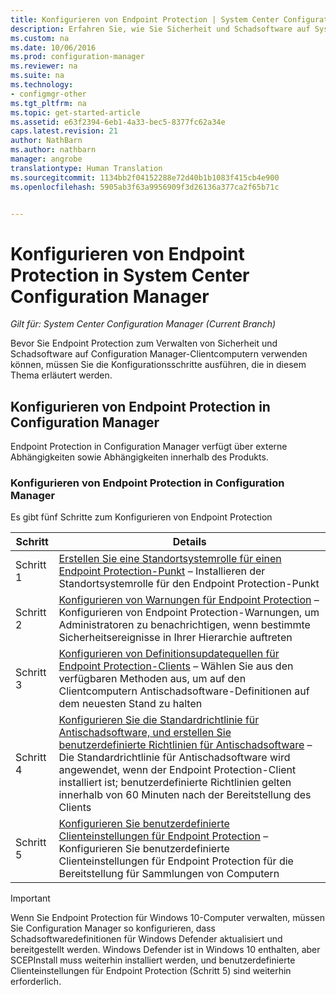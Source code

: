 ```yaml
---
title: Konfigurieren von Endpoint Protection | System Center Configuration Manager
description: Erfahren Sie, wie Sie Sicherheit und Schadsoftware auf System Center Configuration Manager-Clientcomputern verwalten.
ms.custom: na
ms.date: 10/06/2016
ms.prod: configuration-manager
ms.reviewer: na
ms.suite: na
ms.technology:
- configmgr-other
ms.tgt_pltfrm: na
ms.topic: get-started-article
ms.assetid: e63f2394-6eb1-4a33-bec5-8377fc62a34e
caps.latest.revision: 21
author: NathBarn
ms.author: nathbarn
manager: angrobe
translationtype: Human Translation
ms.sourcegitcommit: 1134bb2f04152288e72d40b1b1083f415cb4e900
ms.openlocfilehash: 5905ab3f63a9956909f3d26136a377ca2f65b71c


---
```

# <a name="configuring-endpoint-protection-in-system-center-configuration-manager"></a>Konfigurieren von Endpoint Protection in System Center Configuration Manager

*Gilt für: System Center Configuration Manager (Current Branch)*

Bevor Sie Endpoint Protection zum Verwalten von Sicherheit und Schadsoftware auf Configuration Manager-Clientcomputern verwenden können, müssen Sie die Konfigurationsschritte ausführen, die in diesem Thema erläutert werden.  

## <a name="how-to-configure-endpoint-protection-in-configuration-manager"></a>Konfigurieren von Endpoint Protection in Configuration Manager  
 Endpoint Protection in Configuration Manager verfügt über externe Abhängigkeiten sowie Abhängigkeiten innerhalb des Produkts.  

### <a name="configure-endpoint-protection-in-configuration-manager"></a>Konfigurieren von Endpoint Protection in Configuration Manager  
Es gibt fünf Schritte zum Konfigurieren von Endpoint Protection

|Schritt|Details|
|---|----|
|Schritt 1|[Erstellen Sie eine Standortsystemrolle für einen Endpoint Protection-Punkt](endpoint-protection-site-role.md) – Installieren der Standortsystemrolle für den Endpoint Protection-Punkt |
|Schritt 2|[Konfigurieren von Warnungen für Endpoint Protection](endpoint-configure-alerts.md) – Konfigurieren von Endpoint Protection-Warnungen, um Administratoren zu benachrichtigen, wenn bestimmte Sicherheitsereignisse in Ihrer Hierarchie auftreten|
|Schritt 3 | [Konfigurieren von Definitionsupdatequellen für Endpoint Protection-Clients](endpoint-definition-updates.md) – Wählen Sie aus den verfügbaren Methoden aus, um auf den Clientcomputern Antischadsoftware-Definitionen auf dem neuesten Stand zu halten|
|Schritt 4|[Konfigurieren Sie die Standardrichtlinie für Antischadsoftware, und erstellen Sie benutzerdefinierte Richtlinien für Antischadsoftware](endpoint-antimalware-policies.md) – Die Standardrichtlinie für Antischadsoftware wird angewendet, wenn der Endpoint Protection-Client installiert ist; benutzerdefinierte Richtlinien gelten innerhalb von 60 Minuten nach der Bereitstellung des Clients|
|Schritt 5|[Konfigurieren Sie benutzerdefinierte Clienteinstellungen für Endpoint Protection](endpoint-protection-configure-client.md) – Konfigurieren Sie benutzerdefinierte Clienteinstellungen für Endpoint Protection für die Bereitstellung für Sammlungen von Computern|

> [!IMPORTANT]  
>  Wenn Sie Endpoint Protection für Windows 10-Computer verwalten, müssen Sie Configuration Manager so konfigurieren, dass Schadsoftwaredefinitionen für Windows Defender aktualisiert und bereitgestellt werden. Windows Defender ist in Windows 10 enthalten, aber SCEPInstall muss weiterhin installiert werden, und benutzerdefinierte Clienteinstellungen für Endpoint Protection (Schritt 5) sind weiterhin erforderlich.  



<!--HONumber=Nov16_HO1-->


